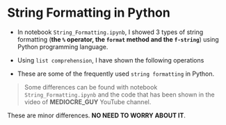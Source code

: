 # String Formatting in Python

* In notebook `String_Formatting.ipynb`, I showed 3 types of string formatting (**the `%` operator, the `format` method and the `f-string`**) using Python programming language.

* Using `list comprehension`, I have shown the following operations

* These are some of the frequently used `string formatting` in Python.

> Some differences can be found with notebook `String_Formatting.ipynb` and the code that has been shown in the video of __MEDIOCRE_GUY__ YouTube channel.

These are minor differences. __NO NEED TO WORRY ABOUT IT__.
